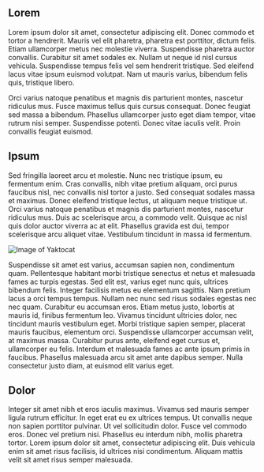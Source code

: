 ## Lorem
Lorem ipsum dolor sit amet, consectetur adipiscing elit. Donec commodo et tortor a hendrerit. Mauris vel elit pharetra, pharetra est porttitor, dictum felis. Etiam ullamcorper metus nec molestie viverra. Suspendisse pharetra auctor convallis. Curabitur sit amet sodales ex. Nullam ut neque id nisl cursus vehicula. Suspendisse tempus felis vel sem hendrerit tristique. Sed eleifend lacus vitae ipsum euismod volutpat. Nam ut mauris varius, bibendum felis quis, tristique libero.

Orci varius natoque penatibus et magnis dis parturient montes, nascetur ridiculus mus. Fusce maximus tellus quis cursus consequat. Donec feugiat sed massa a bibendum. Phasellus ullamcorper justo eget diam tempor, vitae rutrum nisi semper. Suspendisse potenti. Donec vitae iaculis velit. Proin convallis feugiat euismod.

## Ipsum
Sed fringilla laoreet arcu et molestie. Nunc nec tristique ipsum, eu fermentum enim. Cras convallis, nibh vitae pretium aliquam, orci purus faucibus nisl, nec convallis nisl tortor a justo. Sed consequat sodales massa et maximus. Donec eleifend tristique lectus, ut aliquam neque tristique ut. Orci varius natoque penatibus et magnis dis parturient montes, nascetur ridiculus mus. Duis ac scelerisque arcu, a commodo velit. Quisque ac nisl quis dolor auctor viverra ac at elit. Phasellus gravida est dui, tempor scelerisque arcu aliquet vitae. Vestibulum tincidunt in massa id fermentum.

![Image of Yaktocat](https://octodex.github.com/images/yaktocat.png)

Suspendisse sit amet est varius, accumsan sapien non, condimentum quam. Pellentesque habitant morbi tristique senectus et netus et malesuada fames ac turpis egestas. Sed elit est, varius eget nunc quis, ultrices bibendum felis. Integer facilisis metus eu elementum sagittis. Nam pretium lacus a orci tempus tempus. Nullam nec nunc sed risus sodales egestas nec nec quam. Curabitur eu accumsan eros. Etiam metus justo, lobortis at mauris id, finibus fermentum leo. Vivamus tincidunt ultricies dolor, nec tincidunt mauris vestibulum eget. Morbi tristique sapien semper, placerat mauris faucibus, elementum orci. Suspendisse ullamcorper accumsan velit, at maximus massa. Curabitur purus ante, eleifend eget cursus et, ullamcorper eu felis. Interdum et malesuada fames ac ante ipsum primis in faucibus. Phasellus malesuada arcu sit amet ante dapibus semper. Nulla consectetur justo diam, at euismod elit varius eget.

## Dolor
Integer sit amet nibh et eros iaculis maximus. Vivamus sed mauris semper ligula rutrum efficitur. In eget erat eu ex ultrices tempus. Ut convallis neque non sapien porttitor pulvinar. Ut vel sollicitudin dolor. Fusce vel commodo eros. Donec vel pretium nisi. Phasellus eu interdum nibh, mollis pharetra tortor. Lorem ipsum dolor sit amet, consectetur adipiscing elit. Duis vehicula enim sit amet risus facilisis, id ultrices nisi condimentum. Aliquam mattis velit sit amet risus semper malesuada.

